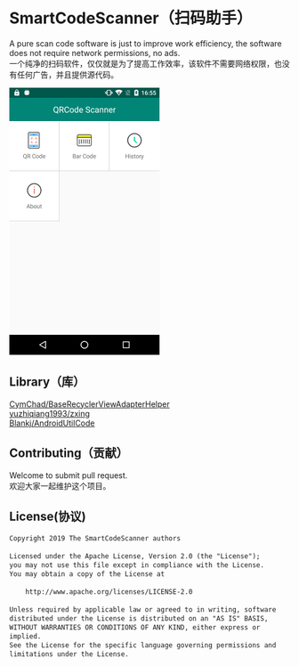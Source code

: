 # SmartCodeScanner（扫码助手）

A pure scan code software is just to improve work efficiency, the software does not require network permissions, no ads.  
一个纯净的扫码软件，仅仅就是为了提高工作效率，该软件不需要网络权限，也没有任何广告，并且提供源代码。
  
![pic.png](https://github.com/yuruxuan/SmartCodeScanner/blob/master/pic.png)  
  
  
## Library（库）
[CymChad/BaseRecyclerViewAdapterHelper](https://github.com/CymChad/BaseRecyclerViewAdapterHelper)  
[yuzhiqiang1993/zxing](https://github.com/yuzhiqiang1993/zxing)  
[Blankj/AndroidUtilCode](https://github.com/Blankj/AndroidUtilCode)  
  
  
## Contributing（贡献）
Welcome to submit pull request.  
欢迎大家一起维护这个项目。
  
  
## License(协议)
    Copyright 2019 The SmartCodeScanner authors

    Licensed under the Apache License, Version 2.0 (the "License");
    you may not use this file except in compliance with the License.
    You may obtain a copy of the License at

        http://www.apache.org/licenses/LICENSE-2.0

    Unless required by applicable law or agreed to in writing, software
    distributed under the License is distributed on an "AS IS" BASIS,
    WITHOUT WARRANTIES OR CONDITIONS OF ANY KIND, either express or implied.
    See the License for the specific language governing permissions and
    limitations under the License.
